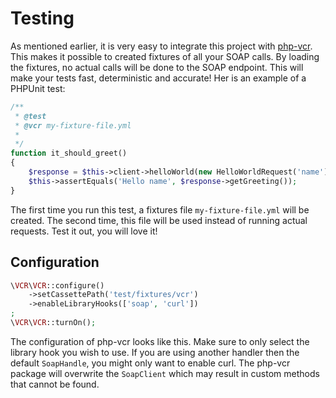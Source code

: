 # Testing

As mentioned earlier, it is very easy to integrate this project with [php-vcr](http://php-vcr.github.io/).
 This makes it possible to created fixtures of all your SOAP calls.
 By loading the fixtures, no actual calls will be done to the SOAP endpoint.
 This will make your tests fast, deterministic and accurate!
 Her is an example of a PHPUnit test:
 
```php
/**
 * @test
 * @vcr my-fixture-file.yml
 *
 */
function it_should_greet()
{
    $response = $this->client->helloWorld(new HelloWorldRequest('name'));
    $this->assertEquals('Hello name', $response->getGreeting());
}
```

The first time you run this test, a fixtures file `my-fixture-file.yml` will be created.
 The second time, this file will be used instead of running actual requests.
 Test it out, you will love it!
 
## Configuration

```php
\VCR\VCR::configure()
    ->setCassettePath('test/fixtures/vcr')
    ->enableLibraryHooks(['soap', 'curl'])
;
\VCR\VCR::turnOn();
```

The configuration of php-vcr looks like this. Make sure to only select the library hook you wish to use.
If you are using another handler then the default `SoapHandle`, you might only want to enable curl.
The php-vcr package will overwrite the `SoapClient` which may result in custom methods that cannot be found.
